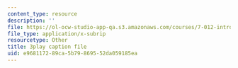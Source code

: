 ```yaml
---
content_type: resource
description: ''
file: https://ol-ocw-studio-app-qa.s3.amazonaws.com/courses/7-012-introduction-to-biology-fall-2004/e968117289ca5b79869552da059185ea_rxiAQe0t-ZU.vtt
file_type: application/x-subrip
resourcetype: Other
title: 3play caption file
uid: e9681172-89ca-5b79-8695-52da059185ea
---
```

